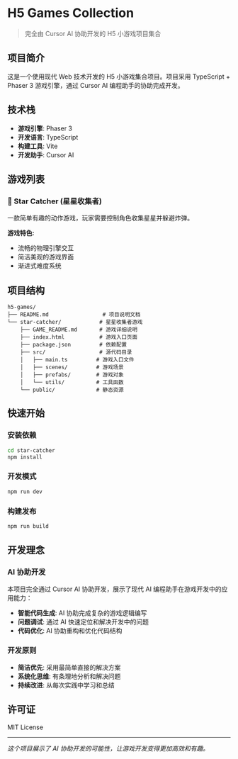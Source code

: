 # H5 Games Collection

> 完全由 Cursor AI 协助开发的 H5 小游戏项目集合

## 项目简介

这是一个使用现代 Web 技术开发的 H5 小游戏集合项目。项目采用 TypeScript + Phaser 3 游戏引擎，通过 Cursor AI 编程助手的协助完成开发。

## 技术栈

- **游戏引擎**: Phaser 3
- **开发语言**: TypeScript
- **构建工具**: Vite
- **开发助手**: Cursor AI

## 游戏列表

### 🌟 Star Catcher (星星收集者)
一款简单有趣的动作游戏，玩家需要控制角色收集星星并躲避炸弹。

**游戏特色:**
- 流畅的物理引擎交互
- 简洁美观的游戏界面
- 渐进式难度系统

## 项目结构

```
h5-games/
├── README.md                 # 项目说明文档
└── star-catcher/            # 星星收集者游戏
    ├── GAME_README.md       # 游戏详细说明
    ├── index.html           # 游戏入口页面
    ├── package.json         # 依赖配置
    ├── src/                 # 源代码目录
    │   ├── main.ts         # 游戏入口文件
    │   ├── scenes/         # 游戏场景
    │   ├── prefabs/        # 游戏对象
    │   └── utils/          # 工具函数
    └── public/             # 静态资源
```

## 快速开始

### 安装依赖
```bash
cd star-catcher
npm install
```

### 开发模式
```bash
npm run dev
```

### 构建发布
```bash
npm run build
```

## 开发理念

### AI 协助开发
本项目完全通过 Cursor AI 协助开发，展示了现代 AI 编程助手在游戏开发中的应用能力：

- **智能代码生成**: AI 协助完成复杂的游戏逻辑编写
- **问题调试**: 通过 AI 快速定位和解决开发中的问题
- **代码优化**: AI 协助重构和优化代码结构

### 开发原则
- **简洁优先**: 采用最简单直接的解决方案
- **系统化思维**: 有条理地分析和解决问题
- **持续改进**: 从每次实践中学习和总结

## 许可证

MIT License

---

*这个项目展示了 AI 协助开发的可能性，让游戏开发变得更加高效和有趣。*
